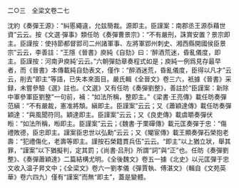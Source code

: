 二○三　全梁文卷二七

沈約《奏彈王源》：“糾慝繩違，允兹簡裁。源即主。臣謹案：南郡丞王源忝藉世資”云云。按《文選·彈事》類任昉《奏彈曹景宗》：“不有嚴刑，誅賞安置？景宗即主。臣謹按：使持節都督郢司二州諸軍事、左將軍郢州刺史、湘西縣開國侯臣景宗”云云，李善註：“王隱《晉書》庾純《自劾》曰：‘醉酒荒迷，昏亂儀度，即主。臣謹按：河南尹庾純’云云。”六朝彈劾章奏程式如是；庾純一例爲見存最早者，而《晉書》本傳載純自劾表文，僅作：“醉酒迷荒，昏亂儀度，臣得以凡才”云云，削去“即主”等語，已失本來面目。嚴氏輯《全晉文》卷三六，衹據《晉書》采録，未嘗參驗《選》註也。《文選》又有任昉《奏彈劉整》，善註於“臣謹案：新除中軍參軍臣劉整”一句前，補：“如法所稱，整即主。”《梁書·王亮傳》載任昉奏彈范縝：“不有嚴裁，憲准將頽。縝即主。臣謹案”云云；又《蕭穎達傳》載任昉奏彈穎達：“與風聞符同。穎達即主。臣謹案”云云；又《良吏傳》載虞㬭奏彈伏暅：“如法所稱，暅即主。臣謹案”云云；《魏書·于栗磾傳》載元匡奏彈于忠：“傷禮敗德，臣忠即主。謹案臣忠世以弘勳”云云；又《閹宦傳》載王顯奏彈石榮抱老壽：“犯禮傷化，老壽等即主。謹按石榮籍貫兵伍”云云。“即主”以上猶立狀，舉其罪，“謹案”以下猶擬判，定其罰；《尚書·吕刑》所謂“詞”與“正”也。任昉《奏彈劉整》、《奏彈蕭穎達》二篇結構尤明。《全後魏文》卷五一據《北史》以元匡彈于忠文收入温子昇文中；《全梁文》卷六一劉孝儀《彈賈執、傅湛文》（輯自《文苑英華》卷六四九）僅有“謹案”而無“即主”，蓋是變體。